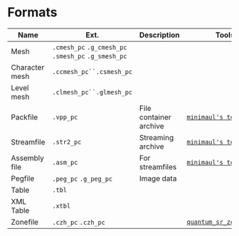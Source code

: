 # Formats

| Name           | Ext.                                                | Description            | Tools                                                        |
| -------------- | --------------------------------------------------- | ---------------------- | ------------------------------------------------------------ |
| Mesh           | `.cmesh_pc` `.g_cmesh_pc` `.smesh_pc` `.g_smesh_pc` |                        |                                                              |
| Character mesh | `.ccmesh_pc``.csmesh_pc`                            |                        |                                                              |
| Level mesh     | `.clmesh_pc``.glmesh_pc`                            |                        |                                                              |
| Packfile       | `.vpp_pc`                                           | File container archive | [`minimaul's tools`](../../tools/minimauls_tools)            |
| Streamfile     | `.str2_pc`                                          | Streaming archive      | [`minimaul's tools`](../../tools/minimauls_tools)            |
| Assembly file  | `.asm_pc`                                           | For streamfiles        | [`minimaul's tools`](../../tools/minimauls_tools)            |
| Pegfile        | `.peg_pc` `.g_peg_pc`                               | Image data             |                                                              |
| Table          | `.tbl`                                              |                        |                                                              |
| XML Table      | `.xtbl`                                             |                        |                                                              |
| Zonefile       | `.czh_pc` `.czh_pc`                                 |                        | [`quantum_sr_zone_tools`](../../tools/quantum_sr_zone_tools) |